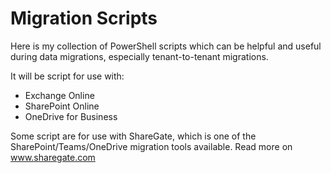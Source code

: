# Migration Scripts
Here is my collection of PowerShell scripts which can be helpful and useful during data migrations, especially tenant-to-tenant migrations.

It will be script for use with:
- Exchange Online
- SharePoint Online
- OneDrive for Business

Some script are for use with ShareGate, which is one of the SharePoint/Teams/OneDrive migration tools available.
Read more on www.sharegate.com
